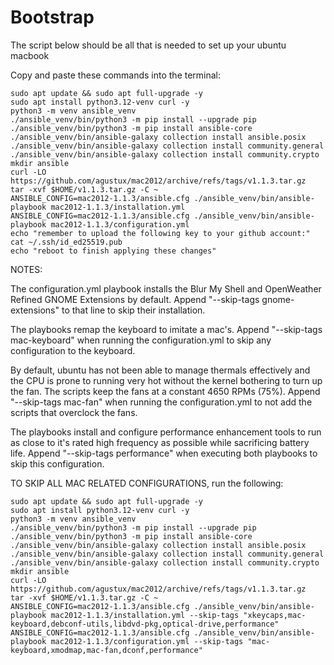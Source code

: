 # Bootstrap
The script below should be all that is needed to set up your ubuntu macbook

Copy and paste these commands into the terminal:
```
sudo apt update && sudo apt full-upgrade -y
sudo apt install python3.12-venv curl -y
python3 -m venv ansible_venv
./ansible_venv/bin/python3 -m pip install --upgrade pip
./ansible_venv/bin/python3 -m pip install ansible-core
./ansible_venv/bin/ansible-galaxy collection install ansible.posix
./ansible_venv/bin/ansible-galaxy collection install community.general
./ansible_venv/bin/ansible-galaxy collection install community.crypto
mkdir ansible
curl -LO https://github.com/agustux/mac2012/archive/refs/tags/v1.1.3.tar.gz
tar -xvf $HOME/v1.1.3.tar.gz -C ~
ANSIBLE_CONFIG=mac2012-1.1.3/ansible.cfg ./ansible_venv/bin/ansible-playbook mac2012-1.1.3/installation.yml
ANSIBLE_CONFIG=mac2012-1.1.3/ansible.cfg ./ansible_venv/bin/ansible-playbook mac2012-1.1.3/configuration.yml
echo "remember to upload the following key to your github account:"
cat ~/.ssh/id_ed25519.pub
echo "reboot to finish applying these changes"
```

NOTES:

The configuration.yml playbook installs the Blur My Shell and OpenWeather Refined GNOME Extensions by default. Append "--skip-tags gnome-extensions" to that line to skip their installation.

The playbooks remap the keyboard to imitate a mac's. Append "--skip-tags mac-keyboard" when running the configuration.yml to skip any configuration to the keyboard.

By default, ubuntu has not been able to manage thermals effectively and the CPU is prone to running very hot without the kernel bothering to turn up the fan. The scripts keep the fans at a constant 4650 RPMs (75%). Append "--skip-tags mac-fan" when running the configuration.yml to not add the scripts that overclock the fans.

The playbooks install and configure performance enhancement tools to run as close to it's rated high frequency as possible while sacrificing battery life. Append "--skip-tags performance" when executing both playbooks to skip this configuration.

TO SKIP ALL MAC RELATED CONFIGURATIONS, run the following:
```
sudo apt update && sudo apt full-upgrade -y
sudo apt install python3.12-venv curl -y
python3 -m venv ansible_venv
./ansible_venv/bin/python3 -m pip install --upgrade pip
./ansible_venv/bin/python3 -m pip install ansible-core
./ansible_venv/bin/ansible-galaxy collection install ansible.posix
./ansible_venv/bin/ansible-galaxy collection install community.general
./ansible_venv/bin/ansible-galaxy collection install community.crypto
mkdir ansible
curl -LO https://github.com/agustux/mac2012/archive/refs/tags/v1.1.3.tar.gz
tar -xvf $HOME/v1.1.3.tar.gz -C ~
ANSIBLE_CONFIG=mac2012-1.1.3/ansible.cfg ./ansible_venv/bin/ansible-playbook mac2012-1.1.3/installation.yml --skip-tags "xkeycaps,mac-keyboard,debconf-utils,libdvd-pkg,optical-drive,performance"
ANSIBLE_CONFIG=mac2012-1.1.3/ansible.cfg ./ansible_venv/bin/ansible-playbook mac2012-1.1.3/configuration.yml --skip-tags "mac-keyboard,xmodmap,mac-fan,dconf,performance"
```
